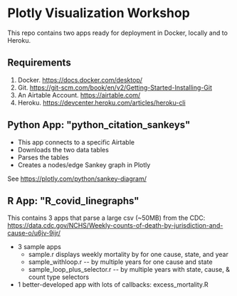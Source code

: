 # Plotly Visualization Workshop

This repo contains two apps ready for deployment in Docker, locally and to Heroku.

## Requirements

1. Docker. https://docs.docker.com/desktop/
1. Git. https://git-scm.com/book/en/v2/Getting-Started-Installing-Git
1. An Airtable Account. https://airtable.com/
1. Heroku. https://devcenter.heroku.com/articles/heroku-cli

## Python App: "python_citation_sankeys"

* This app connects to a specific Airtable
* Downloads the two data tables
* Parses the tables
* Creates a nodes/edge Sankey graph in Plotly

See https://plotly.com/python/sankey-diagram/

## R App: "R_covid_linegraphs"

This contains 3 apps that parse a large csv (~50MB) from the CDC: https://data.cdc.gov/NCHS/Weekly-counts-of-death-by-jurisdiction-and-cause-o/u6jv-9ijr/

* 3 sample apps
	* sample.r displays weekly mortality by for one cause, state, and year
	* sample_withloop.r -- by multiple years for one cause and state
	* sample_loop_plus_selector.r -- by multiple years with state, cause, & count type selectors
* 1 better-developed app with lots of callbacks: excess_mortality.R